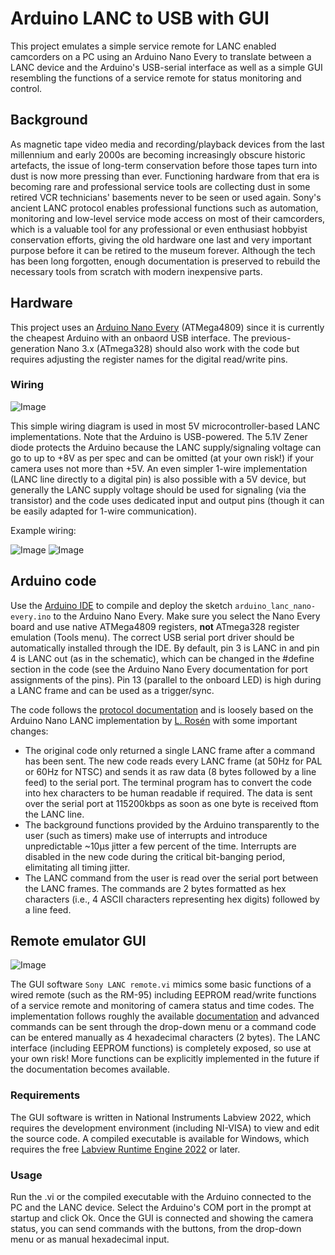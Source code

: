 # Arduino LANC to USB with GUI

This project emulates a simple service remote for LANC enabled camcorders on a PC using an Arduino Nano Every to translate between a LANC device and the Arduino's USB-serial interface as well as a simple GUI resembling the functions of a service remote for status monitoring and control.

## Background

As magnetic tape video media and recording/playback devices from the last millennium and early 2000s are becoming increasingly obscure historic artefacts, the issue of long-term conservation before those tapes turn into dust is now more pressing than ever. Functioning hardware from that era is becoming rare and professional service tools are collecting dust in some retired VCR technicians' basements never to be seen or used again. Sony's ancient LANC protocol enables professional functions such as automation, monitoring and low-level service mode access on most of their camcorders, which is a valuable tool for any professional or even enthusiast hobbyist conservation efforts, giving the old hardware one last and very important purpose before it can be retired to the museum forever. Although the tech has been long forgotten, enough documentation is preserved to rebuild the necessary tools from scratch with modern inexpensive parts.

## Hardware

This project uses an [Arduino Nano Every](https://store.arduino.cc/products/arduino-nano-every) (ATMega4809) since it is currently the cheapest Arduino with an onbaord USB interface. The previous-generation Nano 3.x (ATmega328) should also work with the code but requires adjusting the register names for the digital read/write pins.

### Wiring

![Image](https://user-images.githubusercontent.com/13183195/238089976-93a7ba03-fa65-449f-9aee-c33160807e74.png)

This simple wiring diagram is used in most 5V microcontroller-based LANC implementations. Note that the Arduino is USB-powered. The 5.1V Zener diode protects the Arduino because the LANC supply/signaling voltage can go to up to +8V as per spec and can be omitted (at your own risk!) if your camera uses not more than +5V. An even simpler 1-wire implementation (LANC line directly to a digital pin) is also possible with a 5V device, but generally the LANC supply voltage should be used for signaling (via the transistor) and the code uses dedicated input and output pins (though it can be easily adapted for 1-wire communication).

Example wiring:

![Image](https://user-images.githubusercontent.com/13183195/238100367-774f6af9-bf39-4e46-b4cd-33d24a9e1dfc.png) ![Image](https://user-images.githubusercontent.com/13183195/238100414-08e91210-accd-443c-8317-0ae796bee540.png)

## Arduino code

Use the [Arduino IDE](https://www.arduino.cc/en/software) to compile and deploy the sketch `arduino_lanc_nano-every.ino` to the Arduino Nano Every. Make sure you select the Nano Every board and use native ATMega4809 registers, **not** ATmega328 register emulation (Tools menu). The correct USB serial port driver should be automatically installed through the IDE. By default, pin 3 is LANC in and pin 4 is LANC out (as in the schematic), which can be changed in the #define section in the code (see the Arduino Nano Every documentation for port assignments of the pins). Pin 13 (parallel to the onboard LED) is high during a LANC frame and can be used as a trigger/sync.

The code follows the [protocol documentation](http://www.boehmel.de/lanc.htm) and is loosely based on the Arduino Nano LANC implementation by [L. Rosén](https://projecthub.arduino.cc/L-Rosen/9b5d02d4-f885-41ee-bba7-6b18d3dfe47d) with some important changes:

- The original code only returned a single LANC frame after a command has been sent. The new code reads every LANC frame (at 50Hz for PAL or 60Hz for NTSC) and sends it as raw data (8 bytes followed by a line feed) to the serial port. The terminal program has to convert the code into hex characters to be human readable if required. The data is sent over the serial port at 115200kbps as soon as one byte is received ftom the LANC line.
- The background functions provided by the Arduino transparently to the user (such as timers) make use of interrupts and introduce unpredictable ~10µs jitter a few percent of the time. Interrupts are disabled in the new code during the critical bit-banging period, elimitating all timing jitter.
- The LANC command from the user is read over the serial port between the LANC frames. The commands are 2 bytes formatted as hex characters (i.e., 4 ASCII characters representing hex digits) followed by a line feed.

## Remote emulator GUI

![Image](https://user-images.githubusercontent.com/13183195/238098564-2eec6d55-677c-4667-8e20-94b751ad3fd1.png)

The GUI software `Sony LANC remote.vi` mimics some basic functions of a wired remote (such as the RM-95) including EEPROM read/write functions of a service remote and monitoring of camera status and time codes. The implementation follows roughly the available [documentation](http://www.boehmel.de/lanc.htm) and advanced commands can be sent through the drop-down menu or a command code can be entered manually as 4 hexadecimal characters (2 bytes). The LANC interface (including EEPROM functions) is completely exposed, so use at your own risk! More functions can be explicitly implemented in the future if the documentation becomes available.

### Requirements

The GUI software is written in National Instruments Labview 2022, which requires the development environment (including NI-VISA) to view and edit the source code. A compiled executable is available for Windows, which requires the free [Labview Runtime Engine 2022](https://download.ni.com/support/nipkg/products/ni-l/ni-labview-2022-runtime-engine-x86/22.3/online/ni-labview-2022-runtime-engine-x86_22.3_online.exe) or later.

### Usage

Run the .vi or the compiled executable with the Arduino connected to the PC and the LANC device. Select the Arduino's COM port in the prompt at startup and click Ok. Once the GUI is connected and showing the camera status, you can send commands with the buttons, from the drop-down menu or as manual hexadecimal input.
